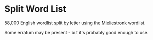 # Split Word List
58,000 English wordlist split by letter using the [Mieliestronk](http://www.mieliestronk.com/wordlist.html) wordlist.

Some erratum may be present - but it's probably good enough to use.
